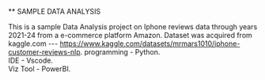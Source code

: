 ** SAMPLE DATA ANALYSIS

This is a sample Data Analysis project on Iphone reviews data through years 2021-24 from a e-commerce platform Amazon.
Dataset was acquired from kaggle.com --- https://www.kaggle.com/datasets/mrmars1010/iphone-customer-reviews-nlp.
programming - Python.<br>
IDE - Vscode.<br>
Viz Tool - PowerBI.
